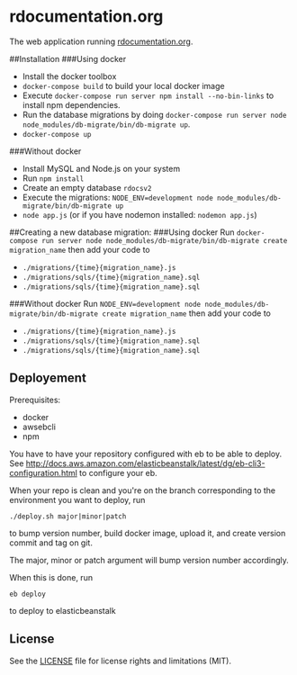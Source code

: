 # rdocumentation.org
The web application running [rdocumentation.org](http://www.rdocumentation.org).

##Installation
###Using docker
- Install the docker toolbox
- `docker-compose build` to build your local docker image
- Execute `docker-compose run server npm install --no-bin-links` to install npm dependencies.
- Run the database migrations by doing `docker-compose run server node node_modules/db-migrate/bin/db-migrate up`.
- `docker-compose up`

###Without docker
- Install MySQL and Node.js on your system
- Run `npm install`
- Create an empty database `rdocsv2`
- Execute the migrations: `NODE_ENV=development node node_modules/db-migrate/bin/db-migrate up`
- `node app.js` (or if you have nodemon installed: `nodemon app.js`)

##Creating a new database migration:
###Using docker
Run `docker-compose run server node node_modules/db-migrate/bin/db-migrate create migration_name`
then add your code to
  - `./migrations/{time}{migration_name}.js`
  - `./migrations/sqls/{time}{migration_name}.sql`
  - `./migrations/sqls/{time}{migration_name}.sql`

###Without docker
Run `NODE_ENV=development node node_modules/db-migrate/bin/db-migrate create migration_name`
then add your code to
  - `./migrations/{time}{migration_name}.js`
  - `./migrations/sqls/{time}{migration_name}.sql`
  - `./migrations/sqls/{time}{migration_name}.sql`


## Deployement

Prerequisites:
 - docker
 - awsebcli
 - npm

You have to have your repository configured with eb to be able to deploy. See
http://docs.aws.amazon.com/elasticbeanstalk/latest/dg/eb-cli3-configuration.html to configure your eb.

When your repo is clean and you're on the branch corresponding to the environment you want to deploy, run
```
./deploy.sh major|minor|patch
```
to bump version number, build docker image, upload it, and create version commit and tag on git.

The major, minor or patch argument will bump version number accordingly.

When this is done, run 
```
eb deploy
``` 
to deploy to elasticbeanstalk

## License

See the [LICENSE](LICENSE.md) file for license rights and limitations (MIT).
